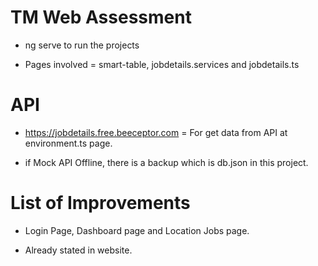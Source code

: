 # TM Web Assessment

- ng serve to run the projects

- Pages involved = smart-table, jobdetails.services and jobdetails.ts

# API

- https://jobdetails.free.beeceptor.com = For get data from API at environment.ts page.

- if Mock API Offline, there is a backup which is db.json in this project.


# List of Improvements

- Login Page, Dashboard page and Location Jobs page.

- Already stated in website.

